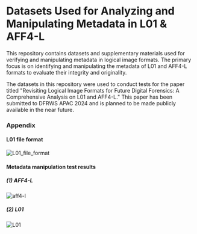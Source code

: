 # Datasets Used for Analyzing and Manipulating Metadata in L01 & AFF4-L

This repository contains datasets and supplementary materials used for verifying and manipulating metadata in logical image formats. The primary focus is on identifying and manipulating the metadata of L01 and AFF4-L formats to evaluate their integrity and originality.

The datasets in this repository were used to conduct tests for the paper titled "Revisiting Logical Image Formats for Future Digital Forensics: A Comprehensive Analysis on L01 and AFF4-L." This paper has been submitted to DFRWS APAC 2024 and is planned to be made publicly available in the near future.

### Appendix

#### L01 file format
![L01_file_format](https://github.com/ggeng2/Logical_Image_Dataset/assets/98377556/2c1d5b7b-3dd7-47c6-8bd4-bfc5f0a9f23f)

#### Metadata manipulation test results

##### (1) AFF4-L
![aff4-l](https://github.com/ggeng2/Logical_Image_Dataset/assets/98377556/9cf8964b-32af-45f0-b840-bf549fcd41b0)

##### (2) L01
![L01](https://github.com/ggeng2/Logical_Image_Dataset/assets/98377556/7bf784f5-93f5-4327-a354-4f355af9a591)



